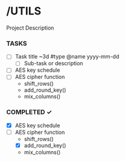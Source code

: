 # /UTILS

Project Description

### TASKS

- [ ] Task title ~3d #type @name yyyy-mm-dd
  - [ ] Sub-task or description
- [ ] AES key schedule
- [ ] AES cipher function
  - shift_rows()
  - add_round_key()
  - mix_columns()

### COMPLETED ✓

- [x] AES key schedule
- [ ] AES cipher function
  - shift_rows()
  - [x] add_round_key()
  - mix_columns()
